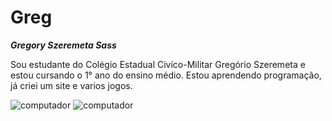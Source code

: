 # Greg

_**Gregory Szeremeta Sass**_

Sou estudante do Colégio Estadual Civíco-Militar Gregório Szeremeta e estou cursando o 1° ano do ensino médio.
Estou aprendendo programação, já criei um site e varios jogos.

![computador](https://media.tenor.com/hUwHneRp4tEAAAAj/cooler-master-gaming.gif)
![computador](https://media.tenor.com/VLzWMEfOs1gAAAAj/cooler-master-gaming.gif)
